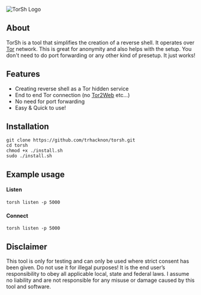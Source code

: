 ![TorSh Logo](https://raw.githubusercontent.com/trhacknon/torsh/master/logo.png)

## About

TorSh is a tool that simplifies the creation of a reverse shell. It operates over [Tor](https://www.torproject.org/) network. This is great for anonymity and also helps with the setup. You don't need to do port forwarding or any other kind of presetup. It just works!

</p>

## Features

+ Creating reverse shell as a Tor hidden service
+ End to end Tor connection (no [Tor2Web](https://www.tor2web.org/) etc...)
+ No need for port forwarding
+ Easy & Quick to use!


## Installation

```
git clone https://github.com/trhacknon/torsh.git
cd torsh
chmod +x ./install.sh
sudo ./install.sh
```

## Example usage

#### Listen
```
torsh listen -p 5000
```

#### Connect
```
torsh listen -p 5000
```


## Disclaimer

This tool is only for testing and can only be used where strict consent has been given. Do not use it for illegal purposes! It is the end user’s responsibility to obey all applicable local, state and federal laws. I assume no liability and are not responsible for any misuse or damage caused by this tool and software.
